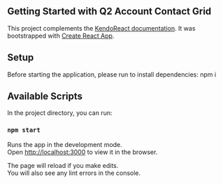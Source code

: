 ## Getting Started with Q2 Account Contact Grid

This project complements the [KendoReact documentation](https://www.telerik.com/kendo-react-ui/getting-started/). 
It was bootstrapped with [Create React App](https://github.com/facebook/create-react-app).

## Setup

Before starting the application, please run to install dependencies: npm i

## Available Scripts
In the project directory, you can run:

### `npm start`

Runs the app in the development mode.<br>
Open [http://localhost:3000](http://localhost:3000) to view it in the browser.

The page will reload if you make edits.<br>
You will also see any lint errors in the console.
